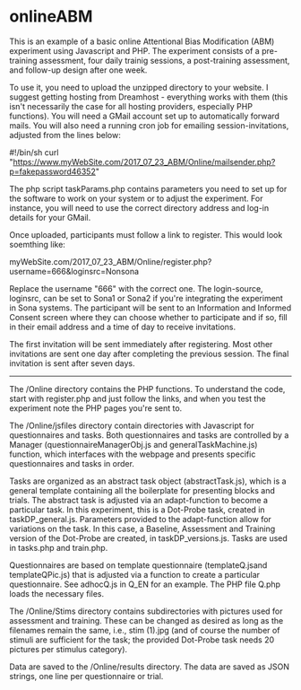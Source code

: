 # onlineABM

This is an example of a basic online Attentional Bias Modification (ABM) experiment using Javascript and PHP. The experiment consists of a pre-training assessment, four daily trainig sessions, a post-training assessment, and follow-up design after one week.

To use it, you need to upload the unzipped directory to your website. I suggest getting hosting from Dreamhost - everything works with them (this isn't necessarily the case for all hosting providers, especially PHP functions). You will need a GMail account set up to automatically forward mails. You will also need a running cron job for emailing session-invitations, adjusted from the lines below:

  #!/bin/sh
  curl "https://www.myWebSite.com/2017_07_23_ABM/Online/mailsender.php?p=fakepassword46352"

The php script taskParams.php contains parameters you need to set up for the software to work on your system or to adjust the experiment. For instance, you will need to use the correct directory address and log-in details for your GMail.

Once uploaded, participants must follow a link to register. This would look soemthing like:

myWebSite.com/2017_07_23_ABM/Online/register.php?username=666&loginsrc=Nonsona

Replace the username "666" with the correct one. The login-source, loginsrc, can be set to Sona1 or Sona2 if you're integrating the experiment in Sona systems. The participant will be sent to an Information and Informed Consent screen where they can choose whether to participate and if so, fill in their email address and a time of day to receive invitations.

The first invitation will be sent immediately after registering. Most other invitations are sent one day after completing the previous session. The final invitation is sent after seven days.

---

The /Online directory contains the PHP functions. To understand the code, start with register.php and just follow the links, and when you test the experiment note the PHP pages you're sent to.

The /Online/jsfiles directory  contain directories with Javascript for questionnaires and tasks. Both questionnaires and tasks are controlled by a Manager (questionnaireManagerObj.js and generalTaskMachine.js) function, which interfaces with the webpage and presents specific questionnaires and tasks in order. 

Tasks are organized as an abstract task object (abstractTask.js), which is a general template containing all the boilerplate for presenting blocks and trials. The abstract task is adjusted via an adapt-function to become a particular task. In this experiment, this is a Dot-Probe task, created in taskDP_general.js. Parameters provided to the adapt-function allow for variations on the task. In this case, a Baseline, Assessment and Training version of the Dot-Probe are created, in taskDP_versions.js. Tasks are used in tasks.php and train.php.

Questionnaires are based on template questionnaire (templateQ.jsand templateQPic.js) that is adjusted via a function to create a particular questionnaire. See adhocQ.js in Q_EN for an example. The PHP file Q.php loads the necessary files.

The /Online/Stims directory contains subdirectories with pictures used for assessment and training. These can be changed as desired as long as the filenames remain the same, i.e., stim (1).jpg (and of course the number of stimuli are sufficient for the task; the provided Dot-Probe task needs 20 pictures per stimulus category).

Data are saved to the /Online/results directory. The data are saved as JSON strings, one line per questionnaire or trial.
